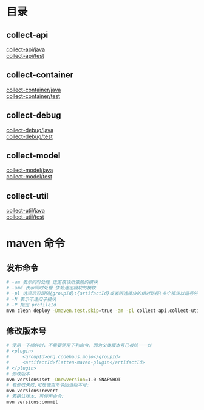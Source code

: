# 目录
## collect-api
[collect-api/java](collect-api/src/main/java/com/common/collect/api)  
[collect-api/test](collect-api/src/test/java/collect/api)  

## collect-container
[collect-container/java](collect-container/src/main/java/com/common/collect/container)  
[collect-container/test](collect-container/src/test/java/collect/container)  

## collect-debug
[collect-debug/java](collect-debug/src/main/java/com/common/collect/debug)  
[collect-debug/test](collect-debug/src/test/java/collect/debug)  

## collect-model
[collect-model/java](collect-model/src/main/java/com/common/collect/model)  
[collect-model/test](collect-debug/src/test/java/collect/debug/mybatis)  

## collect-util
[collect-util/java](collect-util/src/main/java/com/common/collect/util)  
[collect-util/test](collect-util/src/test/java/collect/util)  

# maven 命令
## 发布命令
```bash
# -am 表示同时处理 选定模块所依赖的模块
# -amd 表示同时处理 依赖选定模块的模块
# -pl 选项后可跟随{groupId}:{artifactId}或者所选模块的相对路径(多个模块以逗号分隔)
# -N 表示不递归子模块
# -P 指定 profileId
mvn clean deploy -Dmaven.test.skip=true -am -pl collect-api,collect-util,collect-container,collect-model -P local
```
## 修改版本号
```bash
# 使用一下插件时，不需要使用下列命令，因为父类版本号已被统一一处
# <plugin>
#     <groupId>org.codehaus.mojo</groupId>
#     <artifactId>flatten-maven-plugin</artifactId>
# </plugin>
# 修改版本
mvn versions:set -DnewVersion=1.0-SNAPSHOT
# 若修改失败,可是使用命令回退版本号:
mvn versions:revert
# 若确认版本，可使用命令:
mvn versions:commit
```

